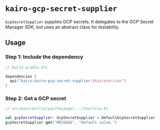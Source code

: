 # `kairo-gcp-secret-supplier`

`GcpSecretSupplier` supplies GCP secrets.
It delegates to the GCP Secret Manager SDK,
but uses an abstract class for testability.

## Usage

### Step 1: Include the dependency

```kotlin
// build.gradle.kts

dependencies {
  api("kairo:kairo-gcp-secret-supplier:$kairoVersion")
}
```

### Step 2: Get a GCP secret

```kotlin
// src/main/kotlin/yourPackage/.../YourFile.kt

val gcpSecretSupplier: GcpSecretSupplier = DefaultGcpSecretSupplier
gcpSecretSupplier.get("MESSAGE", "Default value.")
```
